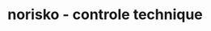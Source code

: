 ---
title: "norisko - controle technique"
url: /vabres-labbaye/norisko-controle-technique/
shop: réparation de voitures
---